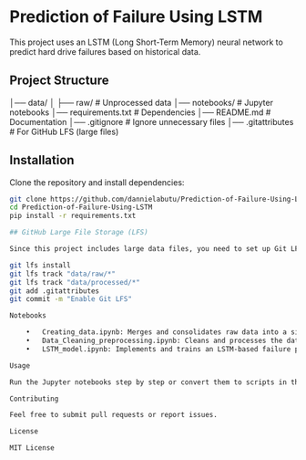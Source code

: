 # Prediction of Failure Using LSTM

This project uses an LSTM (Long Short-Term Memory) neural network to predict hard drive failures based on historical data.

## Project Structure
│── data/
│   ├── raw/            # Unprocessed data
│── notebooks/          # Jupyter notebooks
│── requirements.txt    # Dependencies
│── README.md           # Documentation
│── .gitignore          # Ignore unnecessary files
│── .gitattributes      # For GitHub LFS (large files)

## Installation
Clone the repository and install dependencies:
```bash
git clone https://github.com/dannielabutu/Prediction-of-Failure-Using-LSTM.git
cd Prediction-of-Failure-Using-LSTM
pip install -r requirements.txt

## GitHub Large File Storage (LFS)

Since this project includes large data files, you need to set up Git LFS:

git lfs install
git lfs track "data/raw/*"
git lfs track "data/processed/*"
git add .gitattributes
git commit -m "Enable Git LFS"

Notebooks

	•	Creating_data.ipynb: Merges and consolidates raw data into a single CSV file.
	•	Data_Cleaning_preprocessing.ipynb: Cleans and processes the dataset for modeling.
	•	LSTM_model.ipynb: Implements and trains an LSTM-based failure prediction model.

Usage

Run the Jupyter notebooks step by step or convert them to scripts in the src/ directory.

Contributing

Feel free to submit pull requests or report issues.

License

MIT License

